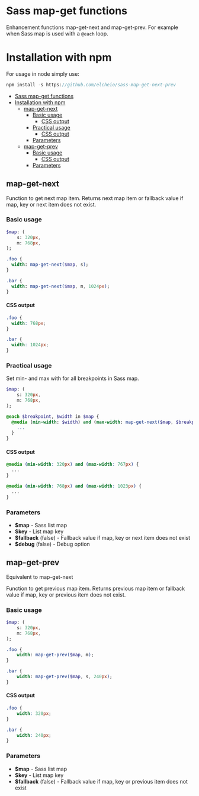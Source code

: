 # Sass map-get functions

Enhancement functions map-get-next and map-get-prev.
For example when Sass map is used with a `@each` loop.

# Installation with npm

For usage in node simply use:
```js
npm install -s https://github.com/elcheio/sass-map-get-next-prev
```

- [Sass map-get functions](#sass-map-get-functions)
- [Installation with npm](#installation-with-npm)
  - [map-get-next](#map-get-next)
    - [Basic usage](#basic-usage)
      - [CSS output](#css-output)
    - [Practical usage](#practical-usage)
      - [CSS output](#css-output-1)
    - [Parameters](#parameters)
  - [map-get-prev](#map-get-prev)
    - [Basic usage](#basic-usage-1)
      - [CSS output](#css-output-2)
    - [Parameters](#parameters-1)

## map-get-next

Function to get next map item.
Returns next map item or fallback value if map, key or next item does not exist.

### Basic usage

```sass
$map: (
    s: 320px,
    m: 768px,
);

.foo {
  width: map-get-next($map, s);
}

.bar {
  width: map-get-next($map, m, 1024px);
}
```

#### CSS output

```css
.foo {
  width: 768px;
}

.bar {
  width: 1024px;
}
```

### Practical usage

Set min- and max with for all breakpoints in Sass map.

```sass
$map: (
    s: 320px,
    m: 768px,
);

@each $breakpoint, $width in $map {
  @media (min-width: $width) and (max-width: map-get-next($map, $breakpoint, 1024px) - 1px) {
    ...
  }
}
```

#### CSS output

```css
@media (min-width: 320px) and (max-width: 767px) {
  ...
}

@media (min-width: 768px) and (max-width: 1023px) {
  ...
}
```

### Parameters

* **$map** - Sass list map
* **$key** - List map key
* **$fallback** (false) - Fallback value if map, key or next item does not exist
* **$debug** (false) - Debug option

## map-get-prev

Equivalent to map-get-next

Function to get previous map item.
Returns previous map item or fallback value if map, key or previous item does not exist.

### Basic usage

```sass
$map: (
    s: 320px,
    m: 768px,
);

.foo {
    width: map-get-prev($map, m);
}

.bar {
    width: map-get-prev($map, s, 240px);
}
```

#### CSS output

```css
.foo {
    width: 320px;
}

.bar {
    width: 240px;
}
```

### Parameters

* **$map** - Sass list map
* **$key** - List map key
* **$fallback** (false) - Fallback value if map, key or previous item does not exist
